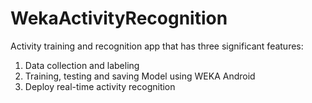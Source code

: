 # WekaActivityRecognition

Activity training and recognition app that has three significant features:
1. Data collection and labeling
2. Training, testing and saving Model using WEKA Android
3. Deploy real-time activity recognition
